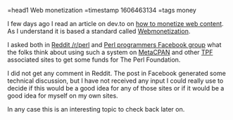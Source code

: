 =head1 Web monetization
=timestamp 1606463134
=tags money



I few days ago I read an article on dev.to on <a href="https://dev.to/dailydevtips1/how-to-make-money-with-your-content-1c7i">how to monetize web content</a>.
As I understand it is based a standard called <a href="https://webmonetization.org/">Webmonetization</a>.



I asked both in <a href="https://www.reddit.com/r/perl/comments/jvpgme/funds_for_tpf_by_the_readers_of_metacpan_using/">Reddit /r/perl</a> and
<a href="https://www.facebook.com/groups/perlprogrammers/permalink/3761901847175909/">Perl programmers Facebook group</a> what the folks think
about using such a system on <a href="https://metacpan.org/">MetaCPAN</a> and other <a href="https://www.perlfoundation.org/">TPF</a> associated sites
to get some funds for The Perl Foundation.

I did not get any comment in Reddit. The post in Facebook generated some technical discussion, but I have not received any input I could really use to decide if this would be a good idea
for any of those sites or if it would be a good idea for myself on my own sites.

In any case this is an interesting topic to check back later on.
